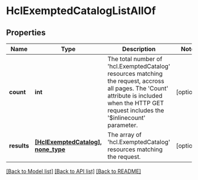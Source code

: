 # HclExemptedCatalogListAllOf

## Properties
Name | Type | Description | Notes
------------ | ------------- | ------------- | -------------
**count** | **int** | The total number of &#39;hcl.ExemptedCatalog&#39; resources matching the request, accross all pages. The &#39;Count&#39; attribute is included when the HTTP GET request includes the &#39;$inlinecount&#39; parameter. | [optional] 
**results** | [**[HclExemptedCatalog], none_type**](HclExemptedCatalog.md) | The array of &#39;hcl.ExemptedCatalog&#39; resources matching the request. | [optional] 

[[Back to Model list]](../README.md#documentation-for-models) [[Back to API list]](../README.md#documentation-for-api-endpoints) [[Back to README]](../README.md)


